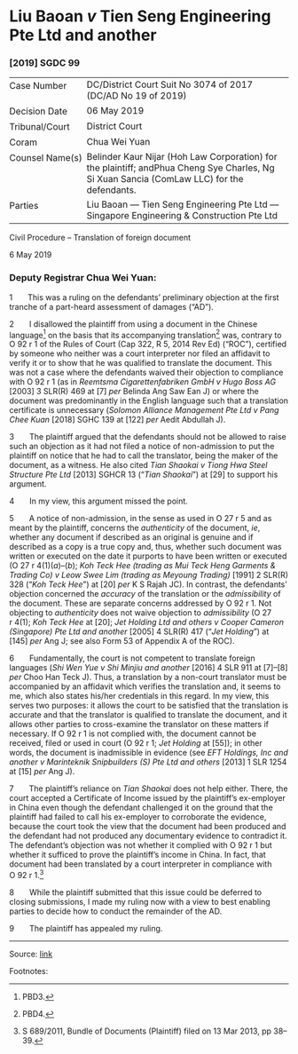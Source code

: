 <style>.footnotes::before { content: "Footnotes:"; }</style>
# Liu Baoan _v_ Tien Seng Engineering Pte Ltd and another  

### \[2019\] SGDC 99

<table id="info-table"><tbody><tr class="info-row"><td class="txt-label" style="padding: 4px 0px; white-space: nowrap" valign="top">Case Number</td><td class="txt-body">DC/District Court Suit No 3074 of 2017 (DC/AD No 19 of 2019)</td></tr><tr class="info-row"><td class="txt-label" style="padding: 4px 0px; white-space: nowrap" valign="top">Decision Date</td><td class="txt-body">06 May 2019</td></tr><tr class="info-row"><td class="txt-label" style="padding: 4px 0px; white-space: nowrap" valign="top">Tribunal/Court</td><td class="txt-body">District Court</td></tr><tr class="info-row"><td class="txt-label" style="padding: 4px 0px; white-space: nowrap" valign="top">Coram</td><td class="txt-body">Chua Wei Yuan</td></tr><tr class="info-row"><td class="txt-label" style="padding: 4px 0px; white-space: nowrap" valign="top">Counsel Name(s)</td><td class="txt-body">Belinder Kaur Nijar (Hoh Law Corporation) for the plaintiff; andPhua Cheng Sye Charles, Ng Si Xuan Sancia (ComLaw LLC) for the defendants.</td></tr><tr class="info-row"><td class="txt-label" style="padding: 4px 0px; white-space: nowrap" valign="top">Parties</td><td class="txt-body">Liu Baoan — Tien Seng Engineering Pte Ltd — Singapore Engineering &amp; Construction Pte Ltd</td></tr></tbody></table>

Civil Procedure – Translation of foreign document

6 May 2019

### Deputy Registrar Chua Wei Yuan:

1       This was a ruling on the defendants’ preliminary objection at the first tranche of a part-heard assessment of damages (“AD”).

2       I disallowed the plaintiff from using a document in the Chinese language[^1] on the basis that its accompanying translation[^2] was, contrary to O 92 r 1 of the Rules of Court (Cap 322, R 5, 2014 Rev Ed) (“ROC”), certified by someone who neither was a court interpreter nor filed an affidavit to verify it or to show that he was qualified to translate the document. This was not a case where the defendants waived their objection to compliance with O 92 r 1 (as in _Reemtsma Cigarettenfabriken GmbH v Hugo Boss AG_ <span class="citation">\[2003\] 3 SLR(R) 469</span> at \[7\] _per_ Belinda Ang Saw Ean J) or where the document was predominantly in the English language such that a translation certificate is unnecessary (_Solomon Alliance Management Pte Ltd v Pang Chee Kuan_ <span class="citation">\[2018\] SGHC 139</span> at \[122\] _per_ Aedit Abdullah J).

3       The plaintiff argued that the defendants should not be allowed to raise such an objection as it had not filed a notice of non-admission to put the plaintiff on notice that he had to call the translator, being the maker of the document, as a witness. He also cited _Tian Shaokai v Tiong Hwa Steel Structure Pte Ltd_ <span class="citation">\[2013\] SGHCR 13</span> (“_Tian Shaokai_”) at \[29\] to support his argument.

4       In my view, this argument missed the point.

5       A notice of non-admission, in the sense as used in O 27 r 5 and as meant by the plaintiff, concerns the _authenticity_ of the document, _ie_, whether any document if described as an original is genuine and if described as a copy is a true copy and, thus, whether such document was written or executed on the date it purports to have been written or executed (O 27 r 4(1)(_a_)–(_b_); _Koh Teck Hee (trading as Mui Teck Heng Garments & Trading Co) v Leow Swee Lim (trading as Meyoung Trading)_ <span class="citation">\[1991\] 2 SLR(R) 328</span> (“_Koh Teck Hee_”) at \[20\] _per_ K S Rajah JC). In contrast, the defendants’ objection concerned the _accuracy_ of the translation or the _admissibility_ of the document. These are separate concerns addressed by O 92 r 1. Not objecting to _authenticity_ does not waive objection to _admissibility_ (O 27 r 4(1); _Koh Teck Hee_ at \[20\]; _Jet Holding Ltd and others v Cooper Cameron (Singapore) Pte Ltd and another_ <span class="citation">\[2005\] 4 SLR(R) 417</span> (“_Jet Holding_”) at \[145\] _per_ Ang J; see also Form 53 of Appendix A of the ROC).

6       Fundamentally, the court is not competent to translate foreign languages (_Shi Wen Yue v Shi Minjiu and another_ <span class="citation">\[2016\] 4 SLR 911</span> at \[7\]–\[8\] _per_ Choo Han Teck J). Thus, a translation by a non-court translator must be accompanied by an affidavit which verifies the translation and, it seems to me, which also states his/her credentials in this regard. In my view, this serves two purposes: it allows the court to be satisfied that the translation is accurate and that the translator is qualified to translate the document, and it allows other parties to cross-examine the translator on these matters if necessary. If O 92 r 1 is not complied with, the document cannot be received, filed or used in court (O 92 r 1; _Jet Holding_ at \[55\]); in other words, the document is inadmissible in evidence (see _EFT Holdings, Inc and another v Marinteknik Snipbuilders (S) Pte Ltd and others_ <span class="citation">\[2013\] 1 SLR 1254</span> at \[15\] _per_ Ang J).

7       The plaintiff’s reliance on _Tian Shaokai_ does not help either. There, the court accepted a Certificate of Income issued by the plaintiff’s ex-employer in China even though the defendant challenged it on the ground that the plaintiff had failed to call his ex-employer to corroborate the evidence, because the court took the view that the document had been produced and the defendant had not produced any documentary evidence to contradict it. The defendant’s objection was not whether it complied with O 92 r 1 but whether it sufficed to prove the plaintiff’s income in China. In fact, that document had been translated by a court interpreter in compliance with O 92 r 1.[^3]

8       While the plaintiff submitted that this issue could be deferred to closing submissions, I made my ruling now with a view to best enabling parties to decide how to conduct the remainder of the AD.

9       The plaintiff has appealed my ruling.

* * *

[^1]: PBD3.

[^2]: PBD4.

[^3]: S 689/2011, Bundle of Documents (Plaintiff) filed on 13 Mar 2013, pp 38–39.


Source: [link](https://www.lawnet.sg:443/lawnet/web/lawnet/free-resources?p_p_id=freeresources_WAR_lawnet3baseportlet&p_p_lifecycle=1&p_p_state=normal&p_p_mode=view&_freeresources_WAR_lawnet3baseportlet_action=openContentPage&_freeresources_WAR_lawnet3baseportlet_docId=%2FJudgment%2F23319-SSP.xml)
